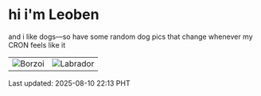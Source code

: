# hi i'm Leoben

and i like dogs—so have some random dog pics that change whenever my CRON feels like it

|  |  |
|--------|----------|
| ![Borzoi](https://random-dog-vercel.vercel.app/api/random-borzoi?v=1754835190) | ![Labrador](https://random-dog-vercel.vercel.app/api/random-labrador?v=1754835190) |

Last updated: 2025-08-10 22:13 PHT
